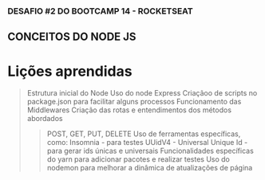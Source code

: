 ### DESAFIO #2 DO BOOTCAMP 14 - ROCKETSEAT
## CONCEITOS DO NODE JS

# Lições aprendidas

> Estrutura inicial do Node
> Uso do node Express
> Criaçãoo de scripts no package.json para facilitar alguns processos
> Funcionamento das Middlewares
> Criação das rotas e entendimentos dos métodos abordados
>> POST, GET, PUT, DELETE
> Uso de ferramentas específicas, como:
>> Insomnia - para testes
>> UUidV4 - Universal Unique Id - para gerar ids únicas e universais
>> Funcionalidades específicas do yarn para adicionar pacotes e realizar testes
> Uso do nodemon para melhorar a dinâmica de atualizações de página



